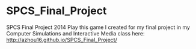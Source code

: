 SPCS_Final_Project
==================

SPCS Final Project 2014
Play this game I created for my final project in my Computer Simulations and Interactive Media class here:
http://azhou16.github.io/SPCS_Final_Project/
